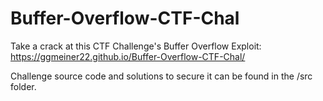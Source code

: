 # Buffer-Overflow-CTF-Chal

Take a crack at this CTF Challenge's Buffer Overflow Exploit: https://ggmeiner22.github.io/Buffer-Overflow-CTF-Chal/

Challenge source code and solutions to secure it can be found in the /src folder.
